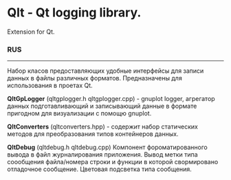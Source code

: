 Qlt - Qt logging library.
=========================

Extension for Qt.

### RUS
------

Набор класов предоставляющих удобные интерфейсы для записи данных в файлы различных форматов. Предназначены для использования в проетах Qt.

**QltGpLogger** (qltgplogger.h qltgplogger.cpp) - gnuplot logger, агрегатор данных подготавливающий и записывающий данные в формате пригодном для визуализации с помощю gnuplot.

**QltConverters** (qltconverters.hpp) - содержит набор статических методов для преобразования
типов контейнеров данных.

**QltDebug** (qltdebug.h qltdebug.cpp) Компонент фороматированного вывода в файл журналирования приложения. Вывод метки типа соообщения файла/номера строки и функции в которой свормировано отладочное сообщение. Цветовая подсветка типа сообщения.

